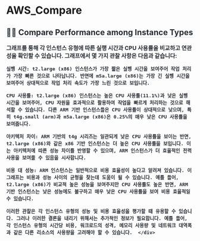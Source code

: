 # AWS_Compare
<div style="text-align: left;">
    <h2 style="border-bottom: 1px solid #d8dee4; color: #282d33;"> 🧑‍💻 Compare Performance among Instance Types </h2>
    <div style="font-weight: 700; font-size: 15px; text-align: left; color: #282d33;"> 그래프를 통해 각 인스턴스 유형에 따른 실행 시간과 CPU 사용률을 비교하고 연관성을 확인할 수 있습니다. 그래프에서 몇 가지 관찰 사항은 다음과 같습니다:

    실행 시간: t2.large (x86) 인스턴스가 가장 짧은 실행 시간을 보여주어 작업 처리가 가장 빠른 것으로 나타납니다. 반면에 m5a.large (x86)는 가장 긴 실행 시간을 보여주어 상대적으로 작업 처리 속도가 가장 느린 것으로 보입니다.

    CPU 사용률: t2.large (x86) 인스턴스는 높은 CPU 사용률(11.1%)과 낮은 실행 시간을 보여주어, CPU 자원을 효과적으로 활용하여 작업을 빠르게 처리하는 것으로 해석할 수 있습니다. 다른 ARM 기반 인스턴스들은 CPU 사용률이 상대적으로 낮으며, 특히 t4g.small (arm)과 m5a.large (x86)은 0.25%의 매우 낮은 CPU 사용률을 보여줍니다.

    아키텍처 차이: ARM 기반의 t4g 시리즈는 일관되게 낮은 CPU 사용률을 보이는 반면, t2.large (x86)와 같은 x86 기반 인스턴스는 더 높은 CPU 사용률을 보입니다. 이는 아키텍처에 따른 성능 차이를 반영할 수 있으며, ARM 인스턴스가 더 효율적인 전력 사용을 보여줄 수 있음을 시사합니다.

    비용 대 성능: ARM 인스턴스는 일반적으로 비용 효율성이 높다고 알려져 있습니다. 이 그래프는 비용과 성능 사이의 균형을 찾는데 도움이 될 수 있습니다. 예를 들어, t2.large (x86)가 비교적 높은 성능을 보여주지만 CPU 사용률도 높은 반면, ARM 기반 인스턴스는 낮은 성능에도 불구하고 매우 낮은 CPU 사용률을 보여 비용 효율적일 수 있습니다.

    이러한 관찰은 각 인스턴스 유형의 성능 및 비용 효율성을 평가할 때 유용할 수 있습니다. 그러나 이러한 결론을 내리기 위해서는 추가적인 정보가 필요합니다. 예를 들어, 각 인스턴스 유형의 시간당 비용, 워크로드의 성격, 메모리 사용량 및 네트워크 대역폭과 같은 다른 리소스의 사용량을 고려해야 할 수 있습니다. ​ </div>
</div>